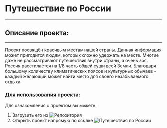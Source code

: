 # Путешествие по России
-------------
## Описание проекта:
_____________
Проект посвящён красивым местам нашей страны.
Данная информация может пригодится людям, которых сложно удержать на месте.
Многие даже не рассматривают путешествия внутри страны, а очень зря. Россия расстилается 
на 1/8 часть общей суши всей Земли. Благодаря большому количеству климатических поясов и культурных
обычаев - каждый желающий может найти место для своего незабываемого отдыха. 

### Для использования проекта:
Для ознакомления с проектом вы можете:
1. Загрузить его из ![Репозитория]([https://img.shields.io/github/stars/BEPb?style=social](https://github.com/acid3More/russian-travel))
2. Открыть проект напрямую по ссылке ![Путешествия по России]([[https://img.shields.io/github/stars/BEPb?style=social](https://github.com/acid3More/russian-travel](https://acid3more.github.io/russian-travel/)))
